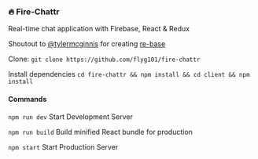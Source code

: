 ### :fire: Fire-Chattr

Real-time chat application  with Firebase, React & Redux

Shoutout to [@tylermcginnis](https://github.com/tylermcginnis) for creating [re-base](https://github.com/tylermcginnis/re-base)

Clone: `git clone https://github.com/flyg101/fire-chattr`

Install dependencies `cd fire-chattr && npm install && cd client && npm install`

#### Commands
`npm run dev`  Start Development Server

`npm run build`  Build minified React bundle for production

`npm start`  Start Production Server 